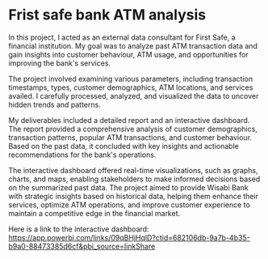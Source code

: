 # Frist safe bank ATM analysis
 In this project, I acted as an external data consultant for First Safe, a financial institution. My goal was to analyze past ATM transaction data and gain insights into customer behaviour, ATM usage, and opportunities for improving the bank's services.

The project involved examining various parameters, including transaction timestamps, types, customer demographics, ATM locations, and services availed. I carefully processed, analyzed, and visualized the data to uncover hidden trends and patterns.

My deliverables included a detailed report and an interactive dashboard. The report provided a comprehensive analysis of customer demographics, transaction patterns, popular ATM transactions, and customer behaviour. Based on the past data, it concluded with key insights and actionable recommendations for the bank's operations.

The interactive dashboard offered real-time visualizations, such as graphs, charts, and maps, enabling stakeholders to make informed decisions based on the summarized past data. 
The project aimed to provide Wisabi Bank with strategic insights based on historical data, helping them enhance their services, optimize ATM operations, and improve customer experience to maintain a competitive edge in the financial market.

 Here is a link to the interactive dashboard: https://app.powerbi.com/links/09qBHjHqlD?ctid=682106db-9a7b-4b35-b9a0-88473385d6cf&pbi_source=linkShare

